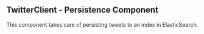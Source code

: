 ## TwitterClient - Persistence Component

This component takes care of persisting tweets to an index in ElasticSearch.
